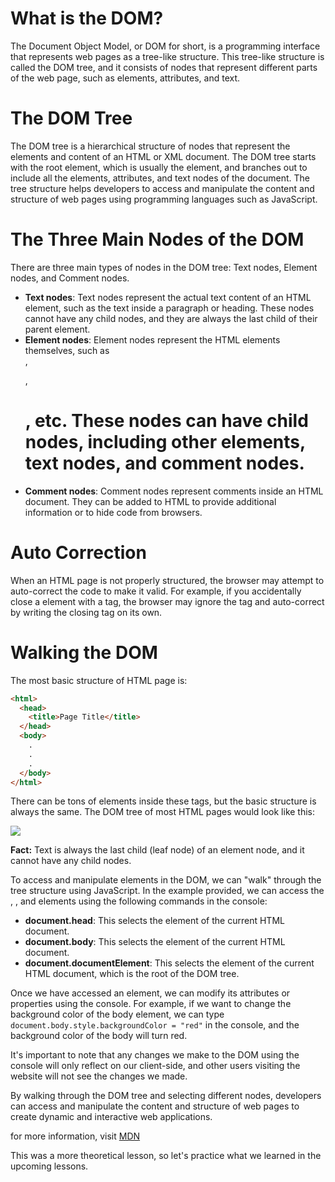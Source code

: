 # What is the DOM?
The Document Object Model, or DOM for short, is a programming interface that represents web pages as a tree-like structure. This tree-like structure is called the DOM tree, and it consists of nodes that represent different parts of the web page, such as elements, attributes, and text.

# The DOM Tree
The DOM tree is a hierarchical structure of nodes that represent the elements and content of an HTML or XML document. The DOM tree starts with the root element, which is usually the <html> element, and branches out to include all the elements, attributes, and text nodes of the document. The tree structure helps developers to access and manipulate the content and structure of web pages using programming languages such as JavaScript.

# The Three Main Nodes of the DOM
There are three main types of nodes in the DOM tree: Text nodes, Element nodes, and Comment nodes.

* **Text nodes**: Text nodes represent the actual text content of an HTML element, such as the text inside a paragraph or heading. These nodes cannot have any child nodes, and they are always the last child of their parent element.
* **Element nodes**: Element nodes represent the HTML elements themselves, such as <div>, <p>, <h1>, etc. These nodes can have child nodes, including other elements, text nodes, and comment nodes.
* **Comment nodes**: Comment nodes represent comments inside an HTML document. They can be added to HTML to provide additional information or to hide code from browsers.

# Auto Correction
When an HTML page is not properly structured, the browser may attempt to auto-correct the code to make it valid. For example, if you accidentally close a <span> element with a </div> tag, the browser may ignore the </div> tag and auto-correct by writing the closing </span> tag on its own.

# Walking the DOM
The most basic structure of HTML page is:
```html
<html>
  <head>
    <title>Page Title</title>
  </head>
  <body>
    .
    .
    .
  </body>
</html>
```
There can be tons of elements inside these tags, but the basic structure is always the same. The DOM tree of most HTML pages would look like this:

![](https://www.w3schools.com/js/pic_htmltree.gif)

**Fact:** Text is always the last child (leaf node) of an element node, and it cannot have any child nodes.

To access and manipulate elements in the DOM, we can "walk" through the tree structure using JavaScript. In the example provided, we can access the <head>, <body>, and <html> elements using the following commands in the console:

* **document.head**: This selects the <head> element of the current HTML document.
* **document.body**: This selects the <body> element of the current HTML document.
* **document.documentElement**: This selects the <html> element of the current HTML document, which is the root of the DOM tree.

Once we have accessed an element, we can modify its attributes or properties using the console. For example, if we want to change the background color of the body element, we can type `document.body.style.backgroundColor = "red"` in the console, and the background color of the body will turn red.

It's important to note that any changes we make to the DOM using the console will only reflect on our client-side, and other users visiting the website will not see the changes we made.

By walking through the DOM tree and selecting different nodes, developers can access and manipulate the content and structure of web pages to create dynamic and interactive web applications.

for more information, visit [MDN](https://developer.mozilla.org/en-US/docs/Web/API/Document_Object_Model)

This was a more theoretical lesson, so let's practice what we learned in the upcoming lessons.